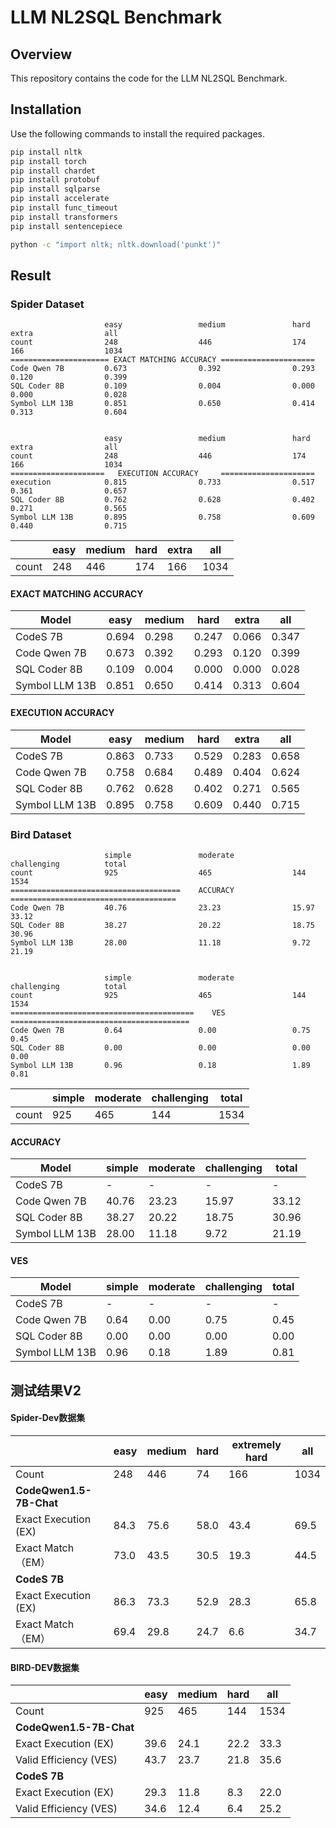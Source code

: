 # LLM NL2SQL Benchmark

## Overview

This repository contains the code for the LLM NL2SQL Benchmark. 

## Installation

Use the following commands to install the required packages.

```sh
pip install nltk
pip install torch
pip install chardet
pip install protobuf
pip install sqlparse
pip install accelerate
pip install func_timeout
pip install transformers
pip install sentencepiece

python -c "import nltk; nltk.download('punkt')"
```

## Result

### Spider Dataset

```
                     easy                 medium               hard                 extra                all                 
count                248                  446                  174                  166                  1034 
====================== EXACT MATCHING ACCURACY =====================
Code Qwen 7B         0.673                0.392                0.293                0.120                0.399
SQL Coder 8B         0.109                0.004                0.000                0.000                0.028
Symbol LLM 13B       0.851                0.650                0.414                0.313                0.604


                     easy                 medium               hard                 extra                all                 
count                248                  446                  174                  166                  1034                
=====================   EXECUTION ACCURACY     =====================
execution            0.815                0.733                0.517                0.361                0.657
SQL Coder 8B         0.762                0.628                0.402                0.271                0.565
Symbol LLM 13B       0.895                0.758                0.609                0.440                0.715
```


|                     | easy | medium | hard | extra | all |
|---------------------|------|--------|------|-------|-----|
| count               | 248  | 446    | 174  | 166   | 1034|

#### EXACT MATCHING ACCURACY

| Model         | easy | medium | hard | extra | all   |
|---------------|------|--------|------|-------|-------|
| CodeS 7B      | 0.694| 0.298  | 0.247| 0.066 | 0.347 |
| Code Qwen 7B  | 0.673| 0.392  | 0.293| 0.120 | 0.399 |
| SQL Coder 8B  | 0.109| 0.004  | 0.000| 0.000 | 0.028 |
| Symbol LLM 13B| 0.851| 0.650  | 0.414| 0.313 | 0.604 |

#### EXECUTION ACCURACY

| Model         | easy | medium | hard | extra | all   |
|---------------|------|--------|------|-------|-------|
| CodeS 7B      | 0.863| 0.733  | 0.529| 0.283 | 0.658 |
| Code Qwen 7B  | 0.758| 0.684  | 0.489| 0.404 | 0.624 |
| SQL Coder 8B  | 0.762| 0.628  | 0.402| 0.271 | 0.565 |
| Symbol LLM 13B| 0.895| 0.758  | 0.609| 0.440 | 0.715 |

### Bird Dataset

```
                     simple               moderate             challenging          total               
count                925                  465                  144                  1534                
======================================    ACCURACY    =====================================  
Code Qwen 7B         40.76                23.23                15.97                33.12
SQL Coder 8B         38.27                20.22                18.75                30.96
Symbol LLM 13B       28.00                11.18                9.72                 21.19


                     simple               moderate             challenging          total               
count                925                  465                  144                  1534                
=========================================    VES   ========================================
Code Qwen 7B         0.64                 0.00                 0.75                 0.45
SQL Coder 8B         0.00                 0.00                 0.00                 0.00
Symbol LLM 13B       0.96                 0.18                 1.89                 0.81
```


|                     | simple | moderate | challenging | total |
|---------------------|--------|----------|-------------|-------|
| count               | 925    | 465      | 144         | 1534  |

#### ACCURACY

| Model          | simple | moderate | challenging | total |
| -------------- | ------ | -------- | ----------- | ----- |
| CodeS 7B       | -      | -        | -           | -     |
| Code Qwen 7B   | 40.76  | 23.23    | 15.97       | 33.12 |
| SQL Coder 8B   | 38.27  | 20.22    | 18.75       | 30.96 |
| Symbol LLM 13B | 28.00  | 11.18    | 9.72        | 21.19 |

#### VES

| Model          | simple | moderate | challenging | total |
| -------------- | ------ | -------- | ----------- | ----- |
| CodeS 7B       | -      | -        | -           | -     |
| Code Qwen 7B   | 0.64   | 0.00     | 0.75        | 0.45  |
| SQL Coder 8B   | 0.00   | 0.00     | 0.00        | 0.00  |
| Symbol LLM 13B | 0.96   | 0.18     | 1.89        | 0.81  |



## 测试结果V2

#### Spider-Dev数据集

|                         | **easy** | **medium** | **hard** | **extremely hard** | **all** |
| ----------------------- | -------- | ---------- | -------- | ------------------ | ------- |
| Count                   | 248      | 446        | 74       | 166                | 1034    |
| **CodeQwen1.5-7B-Chat** |          |            |          |                    |         |
| Exact Execution (EX)    | 84.3     | 75.6       | 58.0     | 43.4               | 69.5    |
| Exact Match（EM）       | 73.0     | 43.5       | 30.5     | 19.3               | 44.5    |
| **CodeS 7B**            |          |            |          |                    |         |
| Exact Execution (EX)    | 86.3     | 73.3       | 52.9     | 28.3               | 65.8    |
| Exact Match（EM）       | 69.4     | 29.8       | 24.7     | 6.6                | 34.7    |

#### BIRD-DEV数据集

|                         | **easy** | **medium** | **hard** | **all** |
| ----------------------- | -------- | ---------- | -------- | ------- |
| Count                   | 925      | 465        | 144      | 1534    |
| **CodeQwen1.5-7B-Chat** |          |            |          |         |
| Exact Execution (EX)    | 39.6     | 24.1       | 22.2     | 33.3    |
| Valid Efficiency (VES)  | 43.7     | 23.7       | 21.8     | 35.6    |
| **CodeS 7B**            |          |            |          |         |
| Exact Execution (EX)    | 29.3     | 11.8       | 8.3      | 22.0    |
| Valid Efficiency (VES)  | 34.6     | 12.4       | 6.4      | 25.2    |


